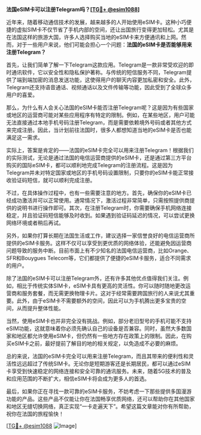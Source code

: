 **法国eSIM卡可以注册Telegram吗？[[TG💪+ @esim1088](https://t.me/s/esim1088)]**

近年来，随着移动通信技术的发展，越来越多的人开始使用eSIM卡。这种小巧便捷的虚拟SIM卡不仅节省了手机内部的空间，还让出国旅行变得更加轻松。尤其是在法国这样的旅游大国，许多人选择购买当地的eSIM卡来方便通讯和上网。然而，对于一些用户来说，他们可能会担心一个问题：**法国的eSIM卡是否能够用来注册Telegram？**

首先，让我们简单了解一下Telegram这款应用。Telegram是一款非常受欢迎的即时通讯软件，它以安全性和隐私保护著称。与传统的短信服务不同，Telegram提供了端到端加密的消息发送功能，这使得用户的聊天内容更加私密和安全。此外，Telegram还支持语音通话、视频通话以及文件传输等功能，因此受到了全球众多用户的喜爱。

那么，为什么有人会关心法国的eSIM卡能否注册Telegram呢？这是因为有些国家或地区的运营商可能对某些应用程序有特定的限制。例如，在某些地区，用户可能无法直接通过本地手机号码注册Telegram，而是需要依赖境外号码或者其他方式来完成注册。因此，当计划前往法国时，很多人都想知道当地的eSIM卡是否也能满足这一需求。

实际上，答案是肯定的——法国的eSIM卡完全可以用来注册Telegram！根据我们的实际测试，无论是通过法国的电信运营商提供的eSIM卡，还是通过第三方平台购买的国际eSIM卡，都可以顺利地完成Telegram的注册流程。这是因为Telegram并未对特定国家或地区的手机号码设置限制，只要你的eSIM卡能正常接收验证码短信，就可以顺利完成注册。

不过，在具体操作过程中，也有一些需要注意的地方。首先，确保你的eSIM卡已经成功激活并可以正常使用。通常情况下，激活过程非常简单，只需按照提供商提供的说明书进行操作即可。其次，在注册Telegram时，你需要确保手机网络连接稳定，并且验证码短信能够及时收到。如果遇到验证码延迟的情况，可以尝试更换网络环境或者稍后再试。

另外，如果你打算长期在法国生活或工作，建议选择一家信誉良好的电信运营商所提供的eSIM卡服务。这样不仅可以享受到更优质的网络体验，还能避免因运营商问题导致的服务中断。目前市面上有不少知名的法国电信运营商，比如Orange、SFR和Bouygues Telecom等，它们都提供了便捷的eSIM卡服务，适合不同需求的用户。

除了法国的eSIM卡可以注册Telegram外，还有许多其他优点值得我们关注。例如，相比于传统实体SIM卡，eSIM卡具有更高的灵活性。你可以随时随地更改运营商和服务套餐，而无需更换物理卡片。这对于经常需要跨国旅行的人来说尤其重要。此外，由于eSIM卡不需要额外的空间，因此可以为手机腾出更多宝贵的空间，从而提升整体性能。

当然，使用eSIM卡也并非完全没有挑战。例如，部分老旧型号的手机可能不支持eSIM功能，这就意味着你必须先确认自己的设备是否兼容。同时，虽然大多数国家和地区都允许使用eSIM卡，但仍然有一些地方存在政策上的限制。因此，在购买eSIM卡之前，最好提前了解目的地的相关规定，以免造成不必要的麻烦。

总的来说，法国的eSIM卡完全可以用来注册Telegram，而且其带来的便利性和灵活性远远超过了传统SIM卡。无论你是短期游客还是长期居民，都可以通过eSIM卡享受到快速稳定的网络连接和安全可靠的通讯服务。未来，随着5G技术的普及和应用范围的不断扩大，相信eSIM卡将会成为更多人的首选。

最后，如果你正在寻找一款可靠的eSIM卡服务，不妨考虑一下那些提供多国漫游功能的产品。这些产品不仅能让你在法国畅享优质网络，还可以帮助你在其他国家和地区无缝切换网络，真正实现“一卡走遍天下”。希望这篇文章能对你有所帮助，祝你在法国的旅程愉快！

[[TG💪+ @esim1088](https://t.me/s/esim1088) ![Image](https://i.postimg.cc/4NQfJmqS/Snipaste-2025-05-13-00-14-12.png)]